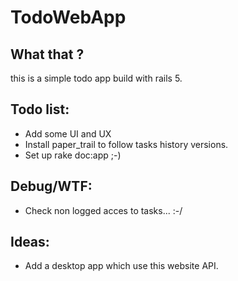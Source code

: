 # TodoWebApp

## What that ?

this is a simple todo app build with rails 5.

## Todo list:
  * Add some UI and UX
  * Install paper_trail to follow tasks history versions.
  * Set up rake doc:app ;-)

## Debug/WTF:
  * Check non logged acces to tasks... :-/

## Ideas:
  * Add a desktop app which use this website API.

